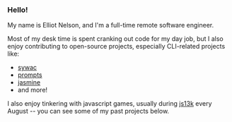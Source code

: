 ### Hello!

My name is Elliot Nelson, and I'm a full-time remote software engineer.

Most of my desk time is spent cranking out code for my day job, but I also enjoy contributing to open-source projects, especially CLI-related projects like:

- [sywac](https://github.com/sywac/sywac)
- [prompts](https://github.com/terkelg/prompts)
- [jasmine](https://github.com/jasmine/jasmine)
- and more!

I also enjoy tinkering with javascript games, usually during [js13k](http://js13kgames.com/) every August -- you can see some of my past projects below.

<!--
**elliot-nelson/elliot-nelson** is a ✨ _special_ ✨ repository because its `README.md` (this file) appears on your GitHub profile.

Here are some ideas to get you started:

- 🔭 I’m currently working on ...
- 🌱 I’m currently learning ...
- 👯 I’m looking to collaborate on ...
- 🤔 I’m looking for help with ...
- 💬 Ask me about ...
- 📫 How to reach me: ...
- 😄 Pronouns: ...
- ⚡ Fun fact: ...
-->
